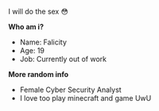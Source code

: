 I will do the sex :flushed:

**Who am i?**

- Name: Falicity
- Age: 19
- Job: Currently out of work

**More random info**
- Female Cyber Security Analyst
- I love too play minecraft and game UwU
